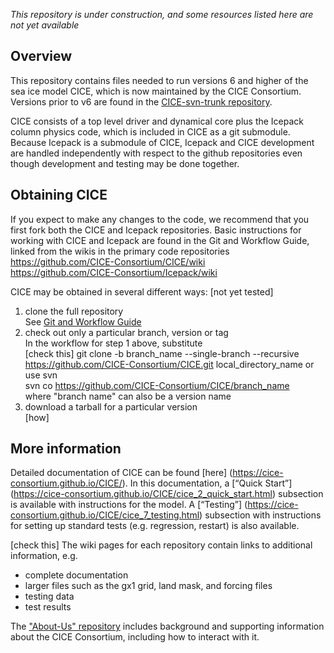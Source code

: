 *This repository is under construction, and some resources listed here are not yet available*

## Overview

This repository contains files needed to run versions 6 and higher of the sea ice model CICE, which is now maintained by the CICE Consortium.  Versions prior to v6 are found in the [CICE-svn-trunk repository](https://github.com/CICE-Consortium/CICE-svn-trunk).

CICE consists of a top level driver and dynamical core plus the Icepack column physics code, which is included in CICE as a git submodule.  Because Icepack is a submodule of CICE, Icepack and CICE development are handled independently with respect to the github repositories even though development and testing may be done together. 

## Obtaining CICE

If you expect to make any changes to the code, we recommend that you first fork both the CICE and Icepack repositories.  Basic instructions for working with CICE and Icepack are found in the Git and Workflow Guide, linked from the wikis in the primary code repositories    
https://github.com/CICE-Consortium/CICE/wiki    
https://github.com/CICE-Consortium/Icepack/wiki

CICE may be obtained in several different ways:  [not yet tested]    
1.  clone the full repository    
See [Git and Workflow Guide](https://docs.google.com/document/d/1rR6WAvZQT9iAMUp-m_HZ06AUCCI19mguFialsMCYs9o/edit?usp=sharing)    
2.  check out only a particular branch, version or tag    
In the workflow for step 1 above, substitute    
  [check this] git clone -b branch_name --single-branch --recursive https://github.com/CICE-Consortium/CICE.git local_directory_name
or use svn    
  svn co https://github.com/CICE-Consortium/CICE/branch_name    
where "branch name" can also be a version name    
3.  download a tarball for a particular version    
[how]

## More information

Detailed documentation of CICE can be found [here] (https://cice-consortium.github.io/CICE/). In this documentation, a [“Quick Start”] (https://cice-consortium.github.io/CICE/cice_2_quick_start.html) subsection is available with instructions for the model. A [“Testing”] (https://cice-consortium.github.io/CICE/cice_7_testing.html) subsection with instructions for setting up standard tests (e.g. regression, restart) is also available. 


 [check this]   The wiki pages for each repository contain links to additional information, e.g.    
- complete documentation 
- larger files such as the gx1 grid, land mask, and forcing files
- testing data
- test results 

The ["About-Us" repository](https://github.com/CICE-Consortium/About-Us) includes background and supporting information about the CICE Consortium, including how to interact with it.    
